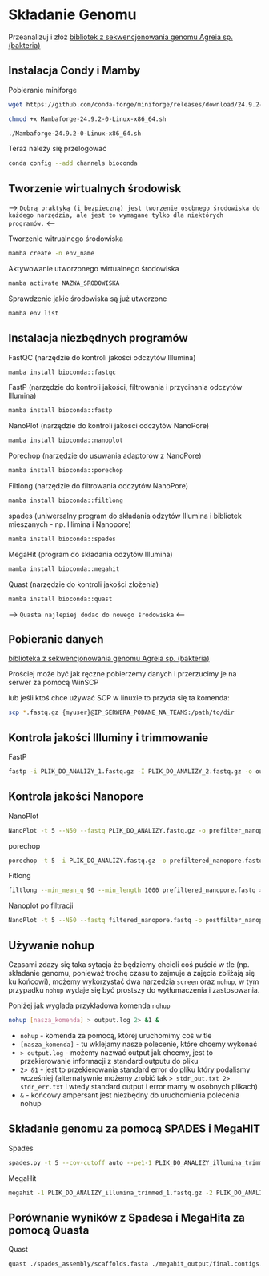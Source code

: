# Składanie Genomu

Przeanalizuj i złóż [bibliotek z sekwencjonowania genomu Agreia sp. (bakteria)](https://www.ebi.ac.uk/ena/browser/view/PRJEB40363)

##  Instalacja Condy i Mamby

Pobieranie miniforge

```bash
wget https://github.com/conda-forge/miniforge/releases/download/24.9.2-0/Mambaforge-24.9.2-0-Linux-x86_64.sh
```

```bash
chmod +x Mambaforge-24.9.2-0-Linux-x86_64.sh
```

```bash
./Mambaforge-24.9.2-0-Linux-x86_64.sh
```

Teraz należy się przelogować

```bash
conda config --add channels bioconda
```
## Tworzenie wirtualnych środowisk

--> `Dobrą praktyką (i bezpieczną) jest tworzenie osobnego środowiska do każdego narzędzia, ale jest to wymagane tylko dla niektórych programów.` <--

Tworzenie witrualnego środowiska
```bash
mamba create -n env_name
```

Aktywowanie utworzonego wirtualnego środowiska
```bash
mamba activate NAZWA_SRODOWISKA
```

Sprawdzenie jakie środowiska są już utworzone
```bash
mamba env list
```

## Instalacja niezbędnych programów

FastQC (narzędzie do kontroli jakości odczytów Illumina)
```bash
mamba install bioconda::fastqc
```

FastP (narzędzie do kontroli jakości, filtrowania i przycinania odczytów Illumina)
```bash
mamba install bioconda::fastp
```

NanoPlot (narzędzie do kontroli jakości odczytów NanoPore)
```bash
mamba install bioconda::nanoplot
```

Porechop (narzędzie do usuwania adaptorów z NanoPore)
```bash
mamba install bioconda::porechop
```

Filtlong (narzędzie do filtrowania odczytów NanoPore)
```bash
mamba install bioconda::filtlong
```

spades (uniwersalny program do składania odzytów Illumina i bibliotek mieszanych - np. Illimina i Nanopore)
```bash
mamba install bioconda::spades
```

MegaHit (program do składania odzytów Illumina)
```bash
mamba install bioconda::megahit
```

Quast (narzędzie do kontroli jakości złożenia)
```bash
mamba install bioconda::quast
```


--> `Quasta najlepiej dodac do nowego środowiska` <--

## Pobieranie danych

[biblioteka z sekwencjonowania genomu Agreia sp. (bakteria)](https://www.ebi.ac.uk/ena/browser/view/PRJEB40363)

Prościej może być jak ręczne pobierzemy danych i przerzucimy je na serwer za pomocą WinSCP

lub jeśli ktoś chce używać SCP w linuxie to przyda się ta komenda:

```bash
scp *.fastq.gz {myuser}@IP_SERWERA_PODANE_NA_TEAMS:/path/to/dir
```

## Kontrola jakości Illuminy i trimmowanie

FastP  
```bash
fastp -i PLIK_DO_ANALIZY_1.fastq.gz -I PLIK_DO_ANALIZY_2.fastq.gz -o output_1_trimmed.fastq.gz -O output_2_trimmed.fastq.gz --cut_front --cut_tail --cut_window_size 4 --cut_mean_quality 30 --length_required 50
```

## Kontrola jakości Nanopore

NanoPlot
  
```bash
NanoPlot -t 5 --N50 --fastq PLIK_DO_ANALIZY.fastq.gz -o prefilter_nanoplot
```

porechop
```bash
porechop -t 5 -i PLIK_DO_ANALIZY.fastq.gz -o prefiltered_nanopore.fastq
```

Fitlong
```bash
filtlong --min_mean_q 90 --min_length 1000 prefiltered_nanopore.fastq > filtered_nanopore.fastq
```

Nanoplot po filtracji
```bash
NanoPlot -t 5 --N50 --fastq filtered_nanopore.fastq -o postfilter_nanoplot
```

## Używanie nohup

Czasami zdazy się taka sytacja że będziemy chcieli coś puścić w tle (np. składanie genomu, ponieważ trochę czasu to zajmuje a zajęcia zbliżają się ku końcowi), możemy wykorzystać dwa narzedzia `screen` oraz `nohup`, w tym przypadku `nohup` wydaje się być prostszy do wytłumaczenia i zastosowania.

Poniżej jak wyglada przykładowa komenda `nohup`

```bash
nohup [nasza_komenda] > output.log 2> &1 &
```

- `nohup` - komenda za pomocą, której uruchomimy coś w tle
- `[nasza_komenda]` - tu wklejamy nasze polecenie, które chcemy wykonać
- `> output.log` - możemy nazwać output jak chcemy, jest  to przekierowanie informacji z standard outputu do pliku
- `2> &1` - jest to przekierowania standard error do pliku który podalismy wcześniej (alternatywnie możemy zrobić tak `> stdr_out.txt 2> stdr_err.txt` i wtedy standard output i error mamy w osobnych plikach)
- `&` - końcowy ampersant jest niezbędny do uruchomienia polecenia nohup

## Składanie genomu za pomocą SPADES i MegaHIT

Spades
```bash
spades.py -t 5 --cov-cutoff auto --pe1-1 PLIK_DO_ANALIZY_illumina_trimmed_1.fastq.gz --pe1-2 PLIK_DO_ANALIZY_illumina_trimmed_2.fastq.gz --nanopore PLIK_DO_ANALIZY_filtered_nanopore.fastq -o spades_assembly
```

MegaHit
```bash
megahit -1 PLIK_DO_ANALIZY_illumina_trimmed_1.fastq.gz -2 PLIK_DO_ANALIZY_illumina_trimmed_2.fastq.gz -o megahit_output -t 5 -m 0.5
```

## Porównanie wyników z Spadesa i MegaHita za pomocą Quasta

Quast
```bash
quast ./spades_assembly/scaffolds.fasta ./megahit_output/final.contigs.fa -o quast_comparision
```
